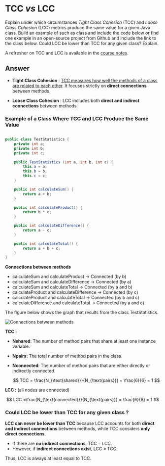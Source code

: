 # TCC *vs* LCC

Explain under which circumstances *Tight Class Cohesion* (TCC) and *Loose Class Cohesion* (LCC) metrics produce the same value for a given Java class. Build an example of such as class and include the code below or find one example in an open-source project from Github and include the link to the class below. Could LCC be lower than TCC for any given class? Explain.

A refresher on TCC and LCC is available in the [course notes](https://oscarlvp.github.io/vandv-classes/#cohesion-graph).

## Answer

- **Tight Class Cohesion** : [TCC measures how well the methods of a class are related to each other](https://dcm.dev/docs/metrics/class/tight-class-cohesion/#:~:text=Measures%20how%20well%20the%20methods%20of%20a%20class%20are%20related%20to%20each%20other.). It focuses strictly on **direct connections** between methods.

- **Loose Class Cohesion** : LCC includes both **direct and indirect connections** between methods.

### Example of a Class Where TCC and LCC Produce the Same Value

```java

public class TestStatistics {
    private int a;   
    private int b; 
    private int c;

    public TestStatistics (int a, int b, int c) {
        this.a = a;
        this.b = b;
        this.c = c;
    }

    public int calculateSum() {
        return a + b;
    }

    public int calculateProduct() {
        return b * c; 
    }

    public int calculateDifference() {
        return a - c;
    }

    public int calculateTotal() {
        return a + b + c; 
    }
}

```
**Connections between methods**

- calculateSum and calculateProduct → Connected (by b)
- calculateSum and calculateDifference → Connected (by a)
- calculateSum and calculateTotal → Connected (by a and b)
- calculateProduct and calculateDifference → Connected (by c)
- calculateProduct and calculateTotal → Connected (by b and c)
- calculateDifference and calculateTotal → Connected (by a and c)

The figure below shows the graph that results from the class TestStatistics.

![Connections between methods](https://github.com/user-attachments/assets/59504cb4-423f-48e1-a3b9-1ca8a01c3e84)

**TCC :**

- **Nshared**: The number of method pairs that share at least one instance variable.
- **Npairs**: The total number of method pairs in the class.
- **Nconnected**: The number of method pairs that are either directly or indirectly connected.
  
  $$
  TCC = \frac{N_{\text{shared}}}{N_{\text{pairs}}} = \frac{6}{6} = 1
  $$

**LCC :** (all nodes are connected)

  $$
  LCC =\frac{N_{\text{connected}}}{N_{\text{pairs}}} = \frac{6}{6} = 1 
  $$

### Could LCC be lower than TCC for any given class ?

**LCC can never be lower than TCC** because LCC accounts for both **direct and indirect connections** between methods, while TCC considers **only direct connections**.

- If there are **no indirect connections**, TCC = LCC.
- However, if **indirect connections exist**, LCC ≥ TCC.

Thus, LCC is always at least equal to TCC.





